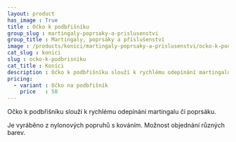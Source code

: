 ```yaml
---
layout: product
has_image : True
title : Očko k podbřišníku
group_slug : martingaly-poprsaky-a-prislusenstvi
group_title : Martingaly, poprsáky a příslušenství
image : /products/konici/martingaly-poprsaky-a-prislusenstvi/ocko-k-podbrisniku.jpg
cat_slug : konici
slug : ocko-k-podbrisniku
cat_title : Koníci
description : Očko k podbřišníku slouží k rychlému odepínání martingalu či poprsáku.
pricing:
  - variant : Očko na podbřišník
    price   : 50
---
```


Očko k podbřišníku slouží k rychlému odepínání martingalu či poprsáku.

Je vyráběno z nylonových popruhů s kováním. Možnost objednání různých barev.

